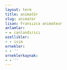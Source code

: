 ```yaml
---
layout: term
title: animatör
slug: animator
lisan: Fransızca animateur
anlamlar:
- ► canlandırıcı
ozellikler:
- - isim
ornekler:
- - ''
orneklerkaynak:
- - ''
---
```

